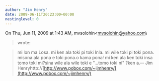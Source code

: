 ```yaml
---
author: "Jim Henry"
date: 2009-06-11T20:23:00+00:00
nestinglevel: 0
---
```

On Thu, Jun 11, 2009 at 1:43 AM, mvsolohin<[mvsolohin@yahoo.com](mailto://mvsolohin@yahoo.com)\
> wrote:

> mi lon ma Losa. mi ken ala toki pi toki Inla. mi wile toki pi toki pona. misona ala pona e toki pona.o kama pona!
> mi ken ala ken toki insa tomo toki mi?sina wile ala wile toki e "...tomo toki ni" ?ken a.--
Jim Henryhttp://[http://www.pobox.com/~jimhenry/](http://www.pobox.com/~jimhenry/)